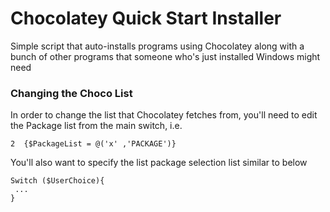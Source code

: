 # Chocolatey Quick Start Installer
Simple script that auto-installs programs using Chocolatey along with a bunch of other programs that someone who's just installed Windows might need

### Changing the Choco List

In order to change the list that Chocolatey fetches from, you'll need to edit the Package list from the main switch, i.e.
```
2  {$PackageList = @('x' ,'PACKAGE')}
```

You'll also want to specify the list package selection list similar to below
```
Switch ($UserChoice){
 ...
}
``` 

